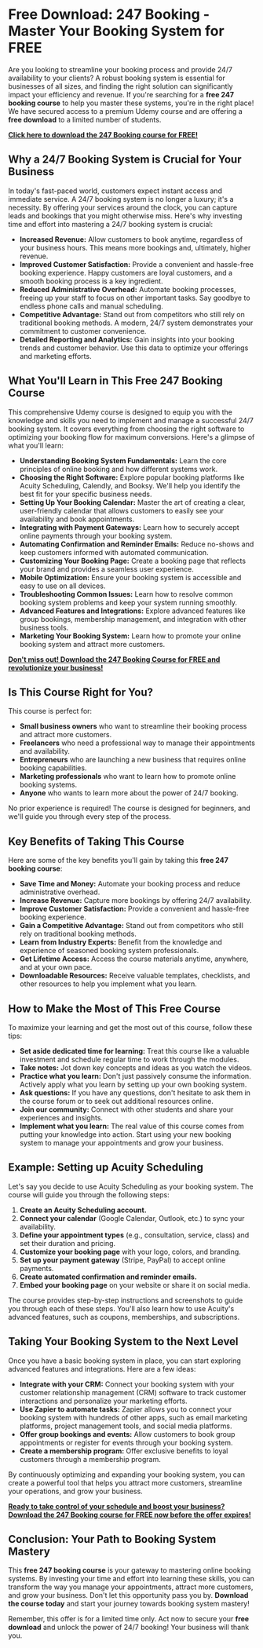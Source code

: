 # Free Download: 247 Booking - Master Your Booking System for FREE

Are you looking to streamline your booking process and provide 24/7 availability to your clients?  A robust booking system is essential for businesses of all sizes, and finding the right solution can significantly impact your efficiency and revenue. If you're searching for a **free 247 booking course** to help you master these systems, you're in the right place! We have secured access to a premium Udemy course and are offering a **free download** to a limited number of students.

[**Click here to download the 247 Booking course for FREE!**](https://udemywork.com/247-booking)

## Why a 24/7 Booking System is Crucial for Your Business

In today's fast-paced world, customers expect instant access and immediate service.  A 24/7 booking system is no longer a luxury; it's a necessity. By offering your services around the clock, you can capture leads and bookings that you might otherwise miss.  Here's why investing time and effort into mastering a 24/7 booking system is crucial:

*   **Increased Revenue:** Allow customers to book anytime, regardless of your business hours. This means more bookings and, ultimately, higher revenue.
*   **Improved Customer Satisfaction:**  Provide a convenient and hassle-free booking experience. Happy customers are loyal customers, and a smooth booking process is a key ingredient.
*   **Reduced Administrative Overhead:**  Automate booking processes, freeing up your staff to focus on other important tasks.  Say goodbye to endless phone calls and manual scheduling.
*   **Competitive Advantage:**  Stand out from competitors who still rely on traditional booking methods. A modern, 24/7 system demonstrates your commitment to customer convenience.
*   **Detailed Reporting and Analytics:** Gain insights into your booking trends and customer behavior. Use this data to optimize your offerings and marketing efforts.

## What You'll Learn in This Free 247 Booking Course

This comprehensive Udemy course is designed to equip you with the knowledge and skills you need to implement and manage a successful 24/7 booking system.  It covers everything from choosing the right software to optimizing your booking flow for maximum conversions. Here's a glimpse of what you'll learn:

*   **Understanding Booking System Fundamentals:** Learn the core principles of online booking and how different systems work.
*   **Choosing the Right Software:** Explore popular booking platforms like Acuity Scheduling, Calendly, and Booksy. We'll help you identify the best fit for your specific business needs.
*   **Setting Up Your Booking Calendar:**  Master the art of creating a clear, user-friendly calendar that allows customers to easily see your availability and book appointments.
*   **Integrating with Payment Gateways:**  Learn how to securely accept online payments through your booking system.
*   **Automating Confirmation and Reminder Emails:**  Reduce no-shows and keep customers informed with automated communication.
*   **Customizing Your Booking Page:**  Create a booking page that reflects your brand and provides a seamless user experience.
*   **Mobile Optimization:** Ensure your booking system is accessible and easy to use on all devices.
*   **Troubleshooting Common Issues:** Learn how to resolve common booking system problems and keep your system running smoothly.
*   **Advanced Features and Integrations:**  Explore advanced features like group bookings, membership management, and integration with other business tools.
*   **Marketing Your Booking System:** Learn how to promote your online booking system and attract more customers.

[**Don't miss out! Download the 247 Booking Course for FREE and revolutionize your business!**](https://udemywork.com/247-booking)

## Is This Course Right for You?

This course is perfect for:

*   **Small business owners** who want to streamline their booking process and attract more customers.
*   **Freelancers** who need a professional way to manage their appointments and availability.
*   **Entrepreneurs** who are launching a new business that requires online booking capabilities.
*   **Marketing professionals** who want to learn how to promote online booking systems.
*   **Anyone** who wants to learn more about the power of 24/7 booking.

No prior experience is required! The course is designed for beginners, and we'll guide you through every step of the process.

## Key Benefits of Taking This Course

Here are some of the key benefits you'll gain by taking this **free 247 booking course**:

*   **Save Time and Money:** Automate your booking process and reduce administrative overhead.
*   **Increase Revenue:** Capture more bookings by offering 24/7 availability.
*   **Improve Customer Satisfaction:** Provide a convenient and hassle-free booking experience.
*   **Gain a Competitive Advantage:**  Stand out from competitors who still rely on traditional booking methods.
*   **Learn from Industry Experts:** Benefit from the knowledge and experience of seasoned booking system professionals.
*   **Get Lifetime Access:**  Access the course materials anytime, anywhere, and at your own pace.
*   **Downloadable Resources:**  Receive valuable templates, checklists, and other resources to help you implement what you learn.

## How to Make the Most of This Free Course

To maximize your learning and get the most out of this course, follow these tips:

*   **Set aside dedicated time for learning:**  Treat this course like a valuable investment and schedule regular time to work through the modules.
*   **Take notes:**  Jot down key concepts and ideas as you watch the videos.
*   **Practice what you learn:**  Don't just passively consume the information. Actively apply what you learn by setting up your own booking system.
*   **Ask questions:**  If you have any questions, don't hesitate to ask them in the course forum or to seek out additional resources online.
*   **Join our community:** Connect with other students and share your experiences and insights.
*   **Implement what you learn:**  The real value of this course comes from putting your knowledge into action. Start using your new booking system to manage your appointments and grow your business.

## Example: Setting up Acuity Scheduling

Let's say you decide to use Acuity Scheduling as your booking system. The course will guide you through the following steps:

1.  **Create an Acuity Scheduling account.**
2.  **Connect your calendar** (Google Calendar, Outlook, etc.) to sync your availability.
3.  **Define your appointment types** (e.g., consultation, service, class) and set their duration and pricing.
4.  **Customize your booking page** with your logo, colors, and branding.
5.  **Set up your payment gateway** (Stripe, PayPal) to accept online payments.
6.  **Create automated confirmation and reminder emails.**
7.  **Embed your booking page** on your website or share it on social media.

The course provides step-by-step instructions and screenshots to guide you through each of these steps. You'll also learn how to use Acuity's advanced features, such as coupons, memberships, and subscriptions.

## Taking Your Booking System to the Next Level

Once you have a basic booking system in place, you can start exploring advanced features and integrations. Here are a few ideas:

*   **Integrate with your CRM:** Connect your booking system with your customer relationship management (CRM) software to track customer interactions and personalize your marketing efforts.
*   **Use Zapier to automate tasks:**  Zapier allows you to connect your booking system with hundreds of other apps, such as email marketing platforms, project management tools, and social media platforms.
*   **Offer group bookings and events:**  Allow customers to book group appointments or register for events through your booking system.
*   **Create a membership program:**  Offer exclusive benefits to loyal customers through a membership program.

By continuously optimizing and expanding your booking system, you can create a powerful tool that helps you attract more customers, streamline your operations, and grow your business.

[**Ready to take control of your schedule and boost your business? Download the 247 Booking course for FREE now before the offer expires!**](https://udemywork.com/247-booking)

## Conclusion: Your Path to Booking System Mastery

This **free 247 booking course** is your gateway to mastering online booking systems. By investing your time and effort into learning these skills, you can transform the way you manage your appointments, attract more customers, and grow your business. Don't let this opportunity pass you by. **Download the course today** and start your journey towards booking system mastery!

Remember, this offer is for a limited time only.  Act now to secure your **free download** and unlock the power of 24/7 booking!  Your business will thank you.
